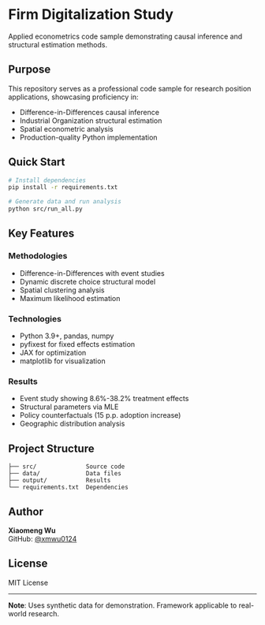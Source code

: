 # Firm Digitalization Study

Applied econometrics code sample demonstrating causal inference and structural estimation methods.

## Purpose

This repository serves as a professional code sample for research position applications, showcasing proficiency in:
- Difference-in-Differences causal inference
- Industrial Organization structural estimation  
- Spatial econometric analysis
- Production-quality Python implementation

## Quick Start
```bash
# Install dependencies
pip install -r requirements.txt

# Generate data and run analysis
python src/run_all.py
```

## Key Features

### Methodologies
- Difference-in-Differences with event studies
- Dynamic discrete choice structural model
- Spatial clustering analysis
- Maximum likelihood estimation

### Technologies
- Python 3.9+, pandas, numpy
- pyfixest for fixed effects estimation
- JAX for optimization
- matplotlib for visualization

### Results
- Event study showing 8.6%-38.2% treatment effects
- Structural parameters via MLE
- Policy counterfactuals (15 p.p. adoption increase)
- Geographic distribution analysis

## Project Structure
```
├── src/              Source code
├── data/             Data files
├── output/           Results
└── requirements.txt  Dependencies
```

## Author

**Xiaomeng Wu**  
GitHub: [@xmwu0124](https://github.com/xmwu0124)

## License

MIT License

---

**Note**: Uses synthetic data for demonstration. Framework applicable to real-world research.
